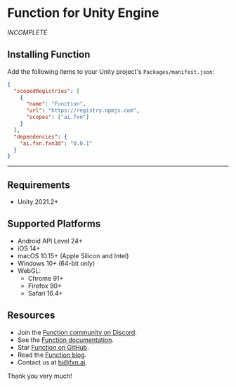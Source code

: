 # Function for Unity Engine
*INCOMPLETE*

## Installing Function
Add the following items to your Unity project's `Packages/manifest.json`:
```json
{
  "scopedRegistries": [
    {
      "name": "Function",
      "url": "https://registry.npmjs.com",
      "scopes": ["ai.fxn"]
    }
  ],
  "dependencies": {
    "ai.fxn.fxn3d": "0.0.1"
  }
}
```

___

## Requirements
- Unity 2021.2+

## Supported Platforms
- Android API Level 24+
- iOS 14+
- macOS 10.15+ (Apple Silicon and Intel)
- Windows 10+ (64-bit only)
- WebGL:
  - Chrome 91+
  - Firefox 90+
  - Safari 16.4+

## Resources
- Join the [Function community on Discord](https://fxn.ai/community).
- See the [Function documentation](https://docs.fxn.ai).
- Star [Function on GitHub](https://github.com/fxnai/fxn3d).
- Read the [Function blog](https://blog.fxn.ai/).
- Contact us at [hi@fxn.ai](mailto:hi@fxn.ai).

Thank you very much!